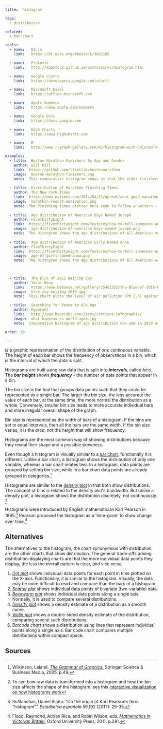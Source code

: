 ```yaml
---
title:  histogram

tags: 
  - distribution

related:
  - bar-chart

tools:
  - name:   D3.js
    link:   https://bl.ocks.org/mbostock/3883195

  - name:   Protovis
    link:   http://mbostock.github.io/protovis/ex/histogram.html

  - name:   Google Charts
    link:   https://developers.google.com/chart/

  - name:   Microsoft Excel
    link:   https://office.microsoft.com

  - name:   Apple Numbers
    link:   https://www.apple.com/numbers

  - name:   Google Docs
    link:   https://docs.google.com

  - name:   High Charts
    link:   https://www.highcharts.com

  - name:   R
    link:   http://www.r-graph-gallery.com/83-histogram-with-colored-tail/

examples:
  - title:  Boston Marathon Finishers By Age and Gender
    author: Bill Mill
    link:  https://github.com/llimllib/bostonmarathon
    image:  boston-marathon-finishers.png
    note:  This comparative histogram shows us that the older finishers are male, or it could be that older women do not even enter the race.
 
  - title:  Distribution of Marathon Finishing Times
    author: The New York Times
    link:  https://www.nytimes.com/2014/04/23/upshot/what-good-marathons-and-bad-investments-have-in-common.html?_r=0
    image:  marathon-result-motivation.png
    note:  The finishing times plotted here seem to follow a pattern - there is a drop in people finishing after every round number.
 
  - title:  Age Distribution of American Boys Named Joseph
    author: FiveThirtyEight
    link:  https://fivethirtyeight.com/features/how-to-tell-someones-age-when-all-you-know-is-her-name
    image:  age-distribution-of-american-boys-named-joseph.png
    note:  The histogram shows the age distributions of all American men named Joseph who were alive in 2014. Most alive Josephs were 37 years old. Above the histogram, a line chart shows how many Josephs were born each year, with a peak in 1914.
  
  - title:  Age Distribution of American Girls Named Anna
    author: FiveThirtyEight
    link:  https://fivethirtyeight.com/features/how-to-tell-someones-age-when-all-you-know-is-her-name
    image:  age-of-girls-named-anna.png
    note:  The histogram shows the age distributions of all American women named Anna, who were alive in 2014. (Anna happens to be an extraordinarily enduring name, with about a quarter of Annas being under age 14 and a quarter over the age 62 in 2014. You can see this in the box plot examples.) Most alive Annas were 31 years old. Above the histogram, a line chart shows how many Annas were born a year.
    

    
  - title:  The Blue of 2015 Beijing Sky
    author: Yasai Wang
    link:   https://www.behance.net/gallery/35401355/The-Blue-of-2015-Beijing-Sky
    image:  blue-sky-beijing-2015.jpg
    note:  This chart plots the level of air pollution (PM 2.5) against the color of the sky. The circular layout here creates the feeling of the cyclical nature of the calendar, but it also makes the bars of the histogram more difficult to compare. Still, we can see on a macro level that winter sees higher levels of pollution.

  - title:  Searching for Peace in Old Age
    author: Hyperakt
    link:   http://www.hyperakt.com/items/corriere-infographic/
    image:  what-happens-as-world-ages.jpg
    note:  Comparative histogram of age distribution now and in 2050 across all parts of the world.

order: 30

---
```


is a graphic representation of the distribution of one continuous variable.  The height of each bar shows the frequency of observations in a bin, which is the interval at which the data is split.

<!--more-->
Histograms are built using raw data that is split into ***intervals***, called *bins*. The ***bar height*** shows ***frequency*** - the number of data points that appear in a bin. 

The bin size is the tool that groups data points such that they could be represented as a single bar. The larger the bin size, the less accurate the value of each bar, at the same time, the more normal the distribution as a whole. Conversely, smaller bin size leads to more accurate individual bars and more irregular overall shape of the graph. 

Bin size is represented as the width of bars of a histogram. If the bins are set to equal intervals, then all the bars are the same width. If the bin size varies, it is the *area*, not the height that will show frequency.

Histograms are the most common way of showing distributions because they reveal their shape and a possible skewness.

Even though a histogram is visually similar to a [bar chart](/bar-chart), functionally it is different. Unlike a bar chart, a histogram shows the distribution of only one variable, whereas a bar chart relates two. In a histogram, data points are grouped by setting bin size, while in a bar chart data points are already grouped in categories.[^wilkinson] 

Histograms are similar to the [density plot](/density-plot) in that both show distributions. The concept of bins is related to the density plot's bandwidth. But unlike a density plot, a histogram shows the distribution discretely, not continuously. [^tutorial]

Histograms were introduced by English mathematician Karl Pearson in 1895.[^rufilanchas] Pearson proposed the histogram as a 'time-gram' to show change over time.[^flood]


## Alternatives
The alternatives to the histogram, the chart synonymous with distribution, are the other charts that show distribution.
The general trade-offs among distribution-displaying charts are that the more individual data points they display, the less the overall pattern is clear, and vice versa. 

1. [*Dot plot*](/dot-plot) shows individual data points for each point in time plotted on the X-axis. Functionally, it is similar to the histogram. Visually, the dots may be more difficult to read and compare than the bars of a histogram.
2. [*Scatter plot*](/scatter-plot) shows individual data points of bivariate (two-variable) data.
3. [*Beeswarm plot*](/scatter-plot#beeswarm-plot) shows individual data points along a single axis. Normally, it is used to compare several distributions.
4. [*Density plot*](/density-plot) shows a density estimate of a distribution as a smooth curve.
5. [*Violin plot*](/violin-plot) shows a double-sided density estimate of the distribution, comparing several such distributions.
6. *Barcode chart* shows a distribution using lines that represent individual points along a single axis. Bar code chart compares multiple distributions within compact space.

## Sources

[^wilkinson]:  Wilkinson, Leland. [*The Grammar of Graphics.*]((https://books.google.com/books?hl=en&lr=&id=_kRX4LoFfGQC)) Springer Science & Business Media, 2005. p.49.
[^tutorial]: To see how raw data is transformed into a histogram and how the bin size affects the shape of the histogram, see this [interactive visualization on how histograms work](http://tinlizzie.org/histograms)
[^rufilanchas]: Rufilanchas, Daniel Riaño. "On the origin of Karl Pearson’s term “histogram”." *Estadística española* 59.192 (2017): 29-35.
[^flood]: Flood, Raymond, Adrian Rice, and Robin Wilson, eds. [*Mathematics in Victorian Britain.*](https://books.google.com/books?id=l5YiddUUfl4C) Oxford University Press, 2011. p.291. 



